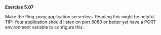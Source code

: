 **Exercise 5.07**

 Make the Ping-pong application serverless.
Reading this might be helpful.
TIP: Your application should listen on port 8080 or better yet have a PORT environment variable to configure this.